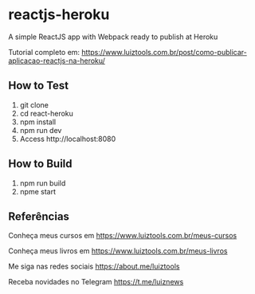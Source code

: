 # reactjs-heroku
A simple ReactJS app with Webpack ready to publish at Heroku

Tutorial completo em: https://www.luiztools.com.br/post/como-publicar-aplicacao-reactjs-na-heroku/

## How to Test
1. git clone
2. cd react-heroku
3. npm install
4. npm run dev
5. Access http://localhost:8080

## How to Build
1. npm run build
2. npme start

## Referências

Conheça meus cursos em https://www.luiztools.com.br/meus-cursos

Conheça meus livros em https://www.luiztools.com.br/meus-livros

Me siga nas redes sociais https://about.me/luiztools

Receba novidades no Telegram https://t.me/luiznews